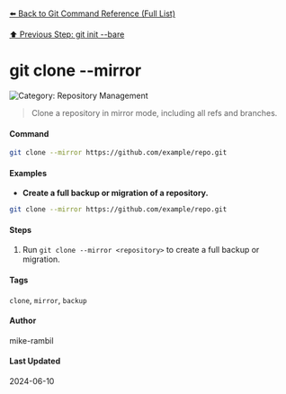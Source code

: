 [⬅️ Back to Git Command Reference (Full List)](./git-command-reference-full-list.md)

[⬆️ Previous Step: git init --bare](./git-init-bare.md)

# git clone --mirror <repository>


![Category: Repository Management](https://img.shields.io/badge/Category-Repository%20Management-blue)
> Clone a repository in mirror mode, including all refs and branches.


#### Command
```sh
git clone --mirror https://github.com/example/repo.git
```

#### Examples
- **Create a full backup or migration of a repository.**


```sh
git clone --mirror https://github.com/example/repo.git
```


#### Steps
1. Run `git clone --mirror <repository>` to create a full backup or migration.


#### Tags
`clone`, `mirror`, `backup`

#### Author
mike-rambil

#### Last Updated
2024-06-10
